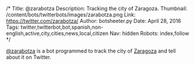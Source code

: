 /*
Title: @zarabotza
Description: Tracking the city of Zaragoza.
Thumbnail: /content/bots/twitterbots/images/zarabotza.png
Link: https://twitter.com/zarabotza/
Author: botsheeter.py
Date: April 28, 2016
Tags: twitter,twitterbot,bot,spanish,non-english,active,city,cities,news,local,citizen
Nav: hidden
Robots: index,follow
*/

[@zarabotza](https://twitter.com/zarabotza/) is a bot programmed to track the city of [Zaragoza](https://en.wikipedia.org/wiki/Zaragoza) and tell about it on Twitter.
